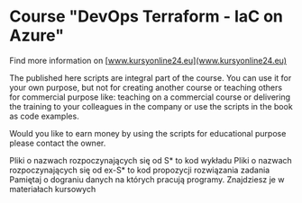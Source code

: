 # Course "DevOps Terraform - IaC on Azure"

Find more information on [www.kursyonline24.eu](www.kursyonline24.eu)

The published here scripts are integral part of the course. You can use it for your own purpose,
but not for creating another course or teaching others for commercial purpose like: teaching on
a commercial course or delivering the training to your colleagues in the company or use
the scripts in the book as code examples. 

Would you like to earn money by using the scripts for educational purpose please contact the 
owner.

Pliki o nazwach rozpoczynających się od S* to kod wykładu
Pliki o nazwach rozpoczynających się od ex-S* to kod propozycji rozwiązania zadania
Pamiętaj o dograniu danych na których pracują programy. Znajdziesz je w materiałach kursowych